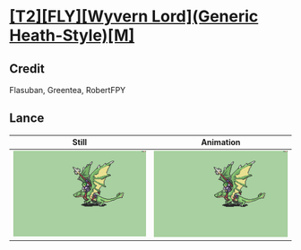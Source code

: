 # [\[T2\]\[FLY\]\[Wyvern Lord\]\(Generic Heath-Style\)\[M\]](../)

## Credit

Flasuban, Greentea, RobertFPY
	
## Lance

| Still | Animation |
| :---: | :-------: |
| ![Lance still](./Lance_000.png) | ![Lance animation](./Lance.gif) |
